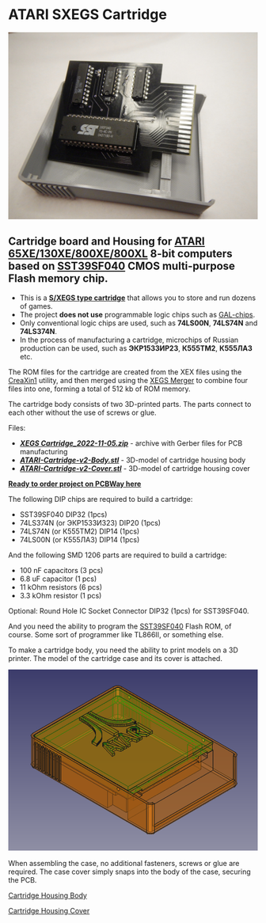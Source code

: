 # ATARI SXEGS Cartridge

![Board and Housing](photos/Board%20and%20Grey%20Housing.jpg)

## Cartridge board and Housing for [ATARI 65XE/130XE/800XE/800XL](https://en.wikipedia.org/wiki/Atari_8-bit_family) 8-bit computers based on [SST39SF040](https://www.microchip.com/en-us/product/SST39SF040) CMOS multi-purpose **Flash memory** chip.

- This is a **[S/XEGS type cartridge](https://forums.atariage.com/topic/276194-switchable-xe-game-cartridges-swxegs-andor-sxegs/)** that allows you to store and run dozens of games.
- The project **does not use** programmable logic chips such as [GAL-chips](https://en.wikipedia.org/wiki/Generic_array_logic).
- Only conventional logic chips are used, such as **74LS00N**, **74LS74N** and **74LS374N**.
- In the process of manufacturing a cartridge, microchips of Russian production can be used, such as **ЭКР1533ИР23**, **К555ТМ2**, **К555ЛА3** etc.

The ROM files for the cartridge are created from the XEX files using the [CreaXin1](http://chomikuj.pl/ccwrc/users/XEGS/x_angel_ccwrc_atari_custom_cart,6059920787.7z(archive)) utility,
and then merged using the [XEGS Merger](http://chomikuj.pl/ccwrc/users/XEGS/x_angel_ccwrc_atari_custom_cart,6059920787.7z(archive)) to combine four files into one, forming a total of 512 kb of ROM memory.

The cartridge body consists of two 3D-printed parts. The parts connect to each other without the use of screws or glue.

Files:
- ***[XEGS Cartridge_2022-11-05.zip](XEGS%20Cartridge_2022-11-05.zip)*** - archive with Gerber files for PCB manufacturing
- ***[ATARI-Cartridge-v2-Body.stl](ATARI-Cartridge-v2-Body.stl)*** - 3D-model of cartridge housing body
- ***[ATARI-Cartridge-v2-Cover.stl](ATARI-Cartridge-v2-Cover.stl)*** - 3D-model of cartridge housing cover

**[Ready to order project on PCBWay here](https://www.pcbway.com/project/shareproject/W256652ASG3_XEGS_Cartridge_2022_11_05_4d701522.html)**

The following DIP chips are required to build a cartridge:
- SST39SF040 DIP32 (1pcs)
- 74LS374N (or ЭКР1533ИЗ23) DIP20 (1pcs)
- 74LS74N (or К555ТМ2) DIP14 (1pcs)
- 74LS00N (or К555ЛА3) DIP14 (1pcs)

And the following SMD 1206 parts are required to build a cartridge:
- 100 nF capacitors (3 pcs)
- 6.8 uF capacitor (1 pcs)
- 11 kOhm resistors (6 pcs)
- 3.3 kOhm resistor (1 pcs)

Optional: Round Hole IC Socket Connector DIP32 (1pcs) for SST39SF040.

And you need the ability to program the [SST39SF040](https://www.microchip.com/en-us/product/SST39SF040) Flash ROM, of course. Some sort of programmer like TL866II, or something else.

To make a cartridge body, you need the ability to print models on a 3D printer. The model of the cartridge case and its cover is attached.

![Cartridge Housing Model](photos/FreeCAD_View.png)

When assembling the case, no additional fasteners, screws or glue are required. The case cover simply snaps into the body of the case, securing the PCB.

[Cartridge Housing Body](ATARI-Cartridge-v2-Body.stl])

[Cartridge Housing Cover](ATARI-Cartridge-v2-Cover.stl])

